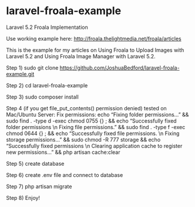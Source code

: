 # laravel-froala-example
Laravel 5.2 Froala Implementation

Use working example here: http://froala.thelightmedia.net/froala/articles
	
This is the example for my articles on Using Froala to Upload Images with Laravel 5.2 and Using Froala Image Manager with Laravel 5.2.

Step 1)
	sudo git clone https://github.com/JoshuaBedford/laravel-froala-example.git

Step 2)
	cd laravel-froala-example

Step 3)
	sudo composer install

Step 4 (if you get file_put_contents() permission denied) tested on Mac/Ubuntu Server:
Fix permissions:
	echo “Fixing folder permissions…” && sudo find . -type d -exec chmod 0755 {} \; && echo “Successfully fixed folder permissions \n Fixing file permissions.” && sudo find . -type f -exec chmod 0644 {} \; && echo “Successfully fixed file permissions. \n Fixing storage permissions…” && sudo chmod -R 777 storage && echo “Successfully fixed permissions \n Clearing application cache to register new permissions…” && php artisan cache:clear

Step 5)
	create database

Step 6)
	create .env file and connect to database

Step 7)
	php artisan migrate

Step 8)
	Enjoy!
